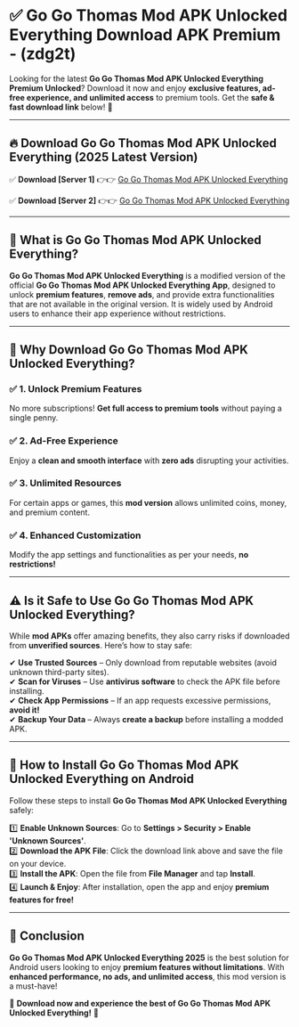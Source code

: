 
# ✅ Go Go Thomas Mod APK Unlocked Everything Download APK Premium -  (zdg2t) 

Looking for the latest **Go Go Thomas Mod APK Unlocked Everything Premium Unlocked**? Download it now and enjoy **exclusive features, ad-free experience, and unlimited access** to premium tools. Get the **safe & fast download link** below! 🚀

---

## 🔥 Download Go Go Thomas Mod APK Unlocked Everything (2025 Latest Version)

✅ **Download [Server 1]** 👉👉 [Go Go Thomas Mod APK Unlocked Everything ](https://apkcomod.com?title=Go_Go_Thomas_Mod_APK_Unlocked_Everything)  

✅ **Download [Server 2]** 👉👉 [Go Go Thomas Mod APK Unlocked Everything ](https://apkcomod.com?title=Go_Go_Thomas_Mod_APK_Unlocked_Everything)  


---

## 📌 What is Go Go Thomas Mod APK Unlocked Everything?

**Go Go Thomas Mod APK Unlocked Everything** is a modified version of the official **Go Go Thomas Mod APK Unlocked Everything App**, designed to unlock **premium features**, **remove ads**, and provide extra functionalities that are not available in the original version. It is widely used by Android users to enhance their app experience without restrictions.

---

## 🌟 Why Download Go Go Thomas Mod APK Unlocked Everything?

### ✅ 1. Unlock Premium Features
No more subscriptions! **Get full access to premium tools** without paying a single penny.

### ✅ 2. Ad-Free Experience
Enjoy a **clean and smooth interface** with **zero ads** disrupting your activities.

### ✅ 3. Unlimited Resources
For certain apps or games, this **mod version** allows unlimited coins, money, and premium content.

### ✅ 4. Enhanced Customization
Modify the app settings and functionalities as per your needs, **no restrictions!**

---

## ⚠️ Is it Safe to Use Go Go Thomas Mod APK Unlocked Everything?

While **mod APKs** offer amazing benefits, they also carry risks if downloaded from **unverified sources**. Here’s how to stay safe:

✔ **Use Trusted Sources** – Only download from reputable websites (avoid unknown third-party sites).  
✔ **Scan for Viruses** – Use **antivirus software** to check the APK file before installing.  
✔ **Check App Permissions** – If an app requests excessive permissions, **avoid it!**  
✔ **Backup Your Data** – Always **create a backup** before installing a modded APK.

---

## 📲 How to Install Go Go Thomas Mod APK Unlocked Everything on Android

Follow these steps to install **Go Go Thomas Mod APK Unlocked Everything** safely:

1️⃣ **Enable Unknown Sources**: Go to **Settings > Security > Enable 'Unknown Sources'**.  
2️⃣ **Download the APK File**: Click the download link above and save the file on your device.  
3️⃣ **Install the APK**: Open the file from **File Manager** and tap **Install**.  
4️⃣ **Launch & Enjoy**: After installation, open the app and enjoy **premium features for free!**

---

## 🚀 Conclusion

**Go Go Thomas Mod APK Unlocked Everything 2025** is the best solution for Android users looking to enjoy **premium features without limitations**. With **enhanced performance, no ads, and unlimited access**, this mod version is a must-have!

🔻 **Download now and experience the best of Go Go Thomas Mod APK Unlocked Everything!** 🔻


